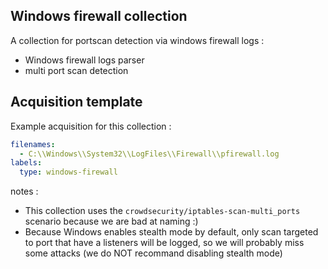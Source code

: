 ## Windows firewall collection

A collection for portscan detection via windows firewall logs :
 - Windows firewall logs parser
 - multi port scan detection

## Acquisition template

Example acquisition for this collection :

```yaml
filenames:
  - C:\\Windows\\System32\\LogFiles\\Firewall\\pfirewall.log
labels:
  type: windows-firewall
```

notes :
 - This collection uses the `crowdsecurity/iptables-scan-multi_ports` scenario because we are bad at naming :) 
 - Because Windows enables stealth mode by default, only scan targeted to port that have a listeners will be logged, so we will probably miss some attacks (we do NOT recommand disabling stealth mode) 
